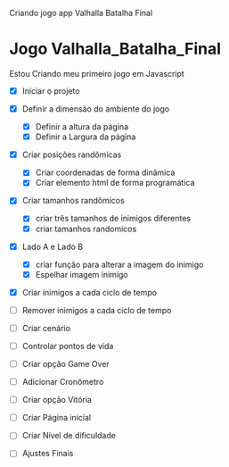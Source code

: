 
Criando jogo app Valhalla Batalha Final 



# Jogo Valhalla_Batalha_Final
Estou Criando meu primeiro jogo em Javascript


- [x] Iniciar o projeto 
- [x] Definir a dimensão do ambiente do jogo 
    - [x] Definir a altura da página 
    - [x] Definir a Largura da página 
- [x] Criar posições randômicas 
    - [x] Criar coordenadas de forma dinâmica
    - [x] Criar elemento html de forma programática
- [x] Criar tamanhos randômicos 
    - [x] criar três tamanhos de inimigos diferentes
    - [x] criar tamanhos randomicos 
- [x] Lado A e Lado B 
    - [x] criar função para alterar a imagem do inimigo
    - [x] Espelhar imagem inimigo
- [x] Criar inimigos a cada ciclo de tempo
- [ ] Remover inimigos a cada ciclo de tempo 
- [ ] Criar cenário 
- [ ] Controlar pontos de vida 
- [ ] Criar opção Game Over 
- [ ] Adicionar Cronômetro 
- [ ] Criar opção Vitória 
- [ ] Criar Página inicial 
- [ ] Criar Nível de dificuldade 
- [ ] Ajustes Finais 

